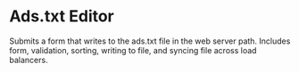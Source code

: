 # Ads.txt Editor
Submits a form that writes to the ads.txt file in the web server path. Includes form, validation, sorting, writing to file, and syncing file across load balancers.